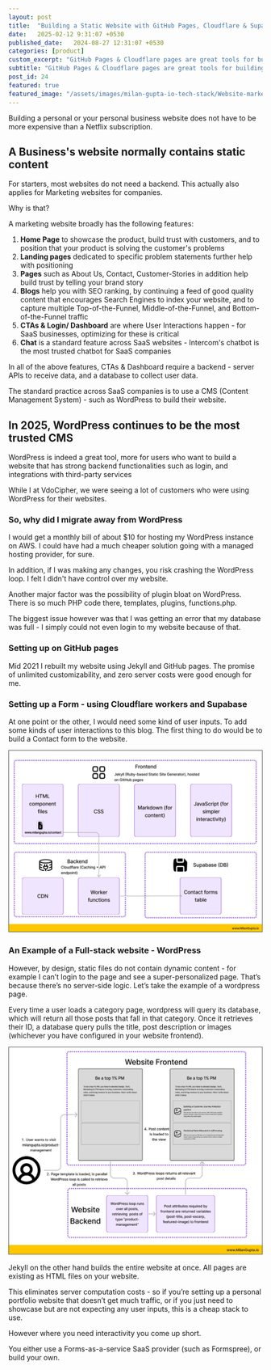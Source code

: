 ```yaml
---
layout: post
title:  "Building a Static Website with GitHub Pages, Cloudflare & Supabase"
date:   2025-02-12 9:31:07 +0530
published_date:   2024-08-27 12:31:07 +0530
categories: [product]
custom_excerpt: "GitHub Pages & Cloudflare pages are great tools for building static websites"
subtitle: "GitHub Pages & Cloudflare pages are great tools for building static websites"
post_id: 24
featured: true
featured_image: "/assets/images/milan-gupta-io-tech-stack/Website-marketing-tool.webp"
---
```


Building a personal or your personal business website does not have to be more expensive than a Netflix subscription. 


## A Business's website normally contains static content

For starters, most websites do not need a backend. This actually also applies for Marketing websites for companies. 

Why is that?

A marketing website broadly has the following features:
1. **Home Page** to showcase the product, build trust with customers, and to position that your product is solving the customer's problems
2. **Landing pages** dedicated to specific problem statements further help with positioning
3. **Pages** such as About Us, Contact, Customer-Stories in addition help build trust by telling your brand story
4. **Blogs** help you with SEO ranking, by continuing a feed of good quality content that encourages Search Engines to index your website, and to capture multiple Top-of-the-Funnel, Middle-of-the-Funnel, and Bottom-of-the-Funnel traffic
5. **CTAs & Login/ Dashboard** are where User Interactions happen - for SaaS businesses, optimizing for these is critical
6. **Chat** is a standard feature across SaaS websites - Intercom's chatbot is the most trusted chatbot for SaaS companies

In all of the above features, CTAs & Dashboard require a backend - server APIs to receive data, and a database to collect user data.

The standard practice across SaaS companies is to use a CMS (Content Management System) - such as WordPress to build their website. 

## In 2025, WordPress continues to be the most trusted CMS

WordPress is indeed a great tool, more for users who want to build a website that has strong backend functionalities such as login, and integrations with third-party services

While I at VdoCipher, we were seeing a lot of customers who were using WordPress for their websites.

### So, why did I migrate away from WordPress

I would get a monthly bill of about $10 for hosting my WordPress instance on AWS. I could have had a much cheaper solution going with a managed hosting provider, for sure.

In addition, if I was making any changes, you risk crashing the WordPress loop. I felt I didn't have control over my website.

Another major factor was the possibility of plugin bloat on WordPress. There is so much PHP code there, templates, plugins, functions.php.


The biggest issue however was that I was getting an error that my database was full - I simply could not even login to my website because of that.

### Setting up on GitHub pages

Mid 2021 I rebuilt my website using Jekyll and GitHub pages. The promise of unlimited customizability, and zero server costs were good enough for me.

### Setting up a Form - using Cloudflare workers and Supabase

At one point or the other, I would need some kind of user inputs. To add some kinds of user interactions to this blog. The first thing to do would be to build a Contact form to the website. 

![image](/assets/images/milan-gupta-io-tech-stack/milangupta-tech-stack.webp)

### An Example of a Full-stack website - WordPress

However, by design, static files do not contain dynamic content - for example I can’t login to the page and see a super-personalized page. That’s because there’s no server-side logic. Let’s take the example of a wordpress page.

Every time a user loads a category page, wordpress will query its database, which will return all those posts that fall in that category. Once it retrieves their ID, a database query pulls the title, post description or images (whichever you have configured in your website frontend).

![image](/assets/images/milan-gupta-io-tech-stack/wordpress-loop.webp)

Jekyll on the other hand builds the entire website at once. All pages are existing as HTML files on your website.

This eliminates server computation costs - so if you’re setting up a personal portfolio website that doesn’t get much traffic, or if you just need to showcase but are not expecting any user inputs, this is a cheap stack to use. 

However where you need interactivity you come up short. 

You either use a Forms-as-a-service SaaS provider (such as Formspree), or build your own.